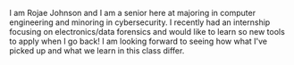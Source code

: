 I am Rojae Johnson and I am a senior here at majoring in computer engineering and minoring in cybersecurity. I recently had an internship focusing on electronics/data forensics and would like to learn so new tools to apply when I go back! I am looking forward to seeing how what I've picked up and what we learn in this class differ.
